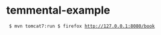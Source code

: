 temmental-example
=================

<code><pre>
$ mvn tomcat7:run
$ firefox http://127.0.0.1:8080/book
</pre></code>
